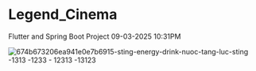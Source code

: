 # Legend_Cinema
Flutter and Spring Boot Project 09-03-2025 10:31PM

![674b673206ea941e0e7b6915-sting-energy-drink-nuoc-tang-luc-sting](https://github.com/user-attachments/assets/ba7d1dcb-2fe2-4236-9f18-1d791d95ea94)
  -1313
      -1233
       - 12313
          -13123
